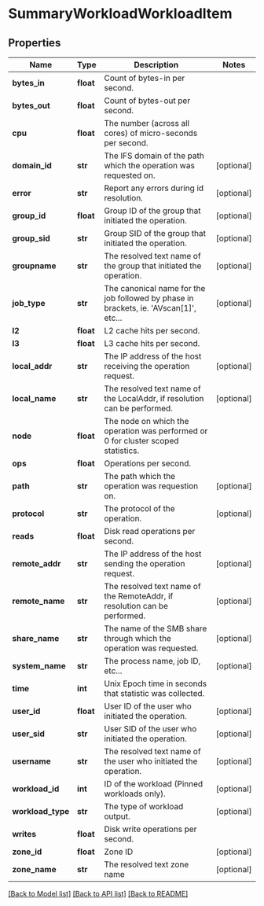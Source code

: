 # SummaryWorkloadWorkloadItem

## Properties
Name | Type | Description | Notes
------------ | ------------- | ------------- | -------------
**bytes_in** | **float** | Count of bytes-in per second. | 
**bytes_out** | **float** | Count of bytes-out per second. | 
**cpu** | **float** | The number (across all cores) of micro-seconds per second. | 
**domain_id** | **str** | The IFS domain of the path which the operation was requested on. | [optional] 
**error** | **str** | Report any errors during id resolution. | [optional] 
**group_id** | **float** | Group ID of the group that initiated the operation. | [optional] 
**group_sid** | **str** | Group SID of the group that initiated the operation. | [optional] 
**groupname** | **str** | The resolved text name of the group that initiated the operation. | [optional] 
**job_type** | **str** | The canonical name for the job followed by phase in brackets, ie. &#39;AVscan[1]&#39;, etc... | [optional] 
**l2** | **float** | L2 cache hits per second. | 
**l3** | **float** | L3 cache hits per second. | 
**local_addr** | **str** | The IP address of the host receiving the operation request. | [optional] 
**local_name** | **str** | The resolved text name of the LocalAddr, if resolution can be performed. | [optional] 
**node** | **float** | The node on which the operation was performed or 0 for cluster scoped statistics. | 
**ops** | **float** | Operations per second. | 
**path** | **str** | The path which the operation was requestion on. | [optional] 
**protocol** | **str** | The protocol of the operation. | [optional] 
**reads** | **float** | Disk read operations per second. | 
**remote_addr** | **str** | The IP address of the host sending the operation request. | [optional] 
**remote_name** | **str** | The resolved text name of the RemoteAddr, if resolution can be performed. | [optional] 
**share_name** | **str** | The name of the SMB share through which the operation was requested. | [optional] 
**system_name** | **str** | The process name, job ID, etc... | [optional] 
**time** | **int** | Unix Epoch time in seconds that statistic was collected. | 
**user_id** | **float** | User ID of the user who initiated the operation. | [optional] 
**user_sid** | **str** | User SID of the user who initiated the operation. | [optional] 
**username** | **str** | The resolved text name of the user who initiated the operation. | [optional] 
**workload_id** | **int** | ID of the workload (Pinned workloads only). | [optional] 
**workload_type** | **str** | The type of workload output. | [optional] 
**writes** | **float** | Disk write operations per second. | 
**zone_id** | **float** | Zone ID | [optional] 
**zone_name** | **str** | The resolved text zone name | [optional] 

[[Back to Model list]](../README.md#documentation-for-models) [[Back to API list]](../README.md#documentation-for-api-endpoints) [[Back to README]](../README.md)


